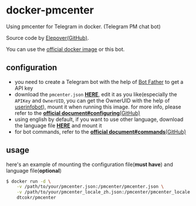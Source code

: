 # docker-pmcenter
Using pmcenter for Telegram in docker. (Telegram PM chat bot)

Source code by [Elepover(GitHub)](https://github.com/Elepover/pmcenter). 

You can use the [official docker image](https://github.com/Elepover/pmcenter#use-docker) or this bot.

## configuration

* you need to create a Telegram bot with the help of [Bot Father](https://t.me/BotFather) to get a API key
* download the `pmcenter.json` [**HERE**](https://github.com/Elepover/pmcenter/raw/master/pmcenter.json), edit it as you like(especially the `APIKey` and `OwnerUID`, you can get the OwnerUID with the help of [userinfobot](https://t.me/userinfobot)), mount it when running this image. for more info, please refer to the [**official document#configuring**(GitHub)](https://github.com/Elepover/pmcenter#configuring)
* using english by default, if you want to use other language, download the language file [**HERE**](https://github.com/Elepover/pmcenter/tree/master/locales) and mount it
* for bot commands, refer to the [**official document#commands**(GitHub)](https://github.com/Elepover/pmcenter#commands)

## usage
here's an example of mounting the configuration file(**must have**) and language file(**optional**)

```sh
$ docker run -d \
    -v /path/to/your/pmcenter.json:/pmcenter/pmcenter.json \
    -v /path/to/your/pmcenter_locale_zh.json:/pmcenter/pmcenter_locale.json \
    dtcokr/pmcenter
```

